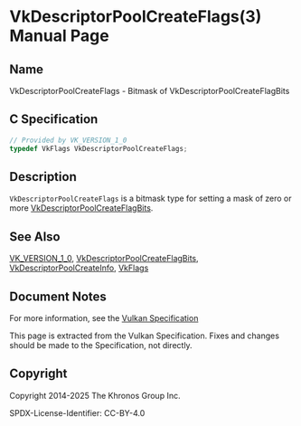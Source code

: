# VkDescriptorPoolCreateFlags(3) Manual Page

## Name

VkDescriptorPoolCreateFlags - Bitmask of VkDescriptorPoolCreateFlagBits



## [](#_c_specification)C Specification

```c++
// Provided by VK_VERSION_1_0
typedef VkFlags VkDescriptorPoolCreateFlags;
```

## [](#_description)Description

`VkDescriptorPoolCreateFlags` is a bitmask type for setting a mask of zero or more [VkDescriptorPoolCreateFlagBits](https://registry.khronos.org/vulkan/specs/latest/man/html/VkDescriptorPoolCreateFlagBits.html).

## [](#_see_also)See Also

[VK\_VERSION\_1\_0](https://registry.khronos.org/vulkan/specs/latest/man/html/VK_VERSION_1_0.html), [VkDescriptorPoolCreateFlagBits](https://registry.khronos.org/vulkan/specs/latest/man/html/VkDescriptorPoolCreateFlagBits.html), [VkDescriptorPoolCreateInfo](https://registry.khronos.org/vulkan/specs/latest/man/html/VkDescriptorPoolCreateInfo.html), [VkFlags](https://registry.khronos.org/vulkan/specs/latest/man/html/VkFlags.html)

## [](#_document_notes)Document Notes

For more information, see the [Vulkan Specification](https://registry.khronos.org/vulkan/specs/latest/html/vkspec.html#VkDescriptorPoolCreateFlags)

This page is extracted from the Vulkan Specification. Fixes and changes should be made to the Specification, not directly.

## [](#_copyright)Copyright

Copyright 2014-2025 The Khronos Group Inc.

SPDX-License-Identifier: CC-BY-4.0